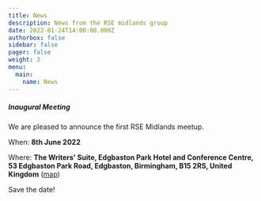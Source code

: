```yaml
---
title: News
description: News from the RSE midlands group
date: 2022-01-24T14:00:00.000Z
authorbox: false
sidebar: false
pager: false
weight: 3
menu:
  main:
    name: News
---
```


##### Inaugural Meeting

We are pleased to announce the first RSE Midlands meetup.

When: **8th June 2022**

Where: **The Writers' Suite, Edgbaston Park Hotel and Conference Centre, 53 Edgbaston Park Road, Edgbaston, Birmingham, B15 2RS, United Kingdom** ([map](https://goo.gl/maps/x6MygSQ8JwRsx4U9A))

Save the date!

<!--more-->